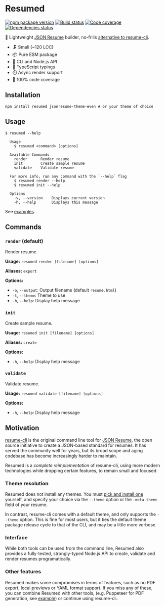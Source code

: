 # Resumed

[![npm package version](https://img.shields.io/npm/v/resumed)](https://www.npmjs.com/package/resumed)
[![Build status](https://img.shields.io/github/actions/workflow/status/rbardini/resumed/main.yml)](https://github.com/rbardini/resumed/actions)
[![Code coverage](https://img.shields.io/codecov/c/github/rbardini/resumed.svg)](https://codecov.io/gh/rbardini/resumed)
[![Dependencies status](https://img.shields.io/librariesio/release/npm/resumed)](https://libraries.io/npm/resumed)

👔 Lightweight [JSON Resume](https://jsonresume.org/) builder, no-frills [alternative to resume-cli](#motivation).

- 🗜️ Small (~120 LOC)
- 📦 Pure ESM package
- 🧩 CLI and Node.js API
- 🤖 TypeScript typings
- ⏱️ Async render support
- 🧪 100% code coverage

## Installation

```shell
npm install resumed jsonresume-theme-even # or your theme of choice
```

## Usage

```console
$ resumed --help

  Usage
    $ resumed <command> [options]

  Available Commands
    render      Render resume
    init        Create sample resume
    validate    Validate resume

  For more info, run any command with the `--help` flag
    $ resumed render --help
    $ resumed init --help

  Options
    -v, --version    Displays current version
    -h, --help       Displays this message
```

See [examples](examples).

## Commands

### `render` (default)

Render resume.

**Usage:** `resumed render [filename] [options]`

**Aliases:** `export`

**Options:**

- `-o`, `--output`: Output filename (default `resume.html`)
- `-t`, `--theme`: Theme to use
- `-h`, `--help`: Display help message

### `init`

Create sample resume.

**Usage:** `resumed init [filename] [options]`

**Aliases:** `create`

**Options:**

- `-h`, `--help`: Display help message

### `validate`

Validate resume.

**Usage:** `resumed validate [filename] [options]`

**Options:**

- `-h`, `--help`: Display help message

## Motivation

[resume-cli](https://github.com/jsonresume/resume-cli) is the original command line tool for [JSON Resume](https://jsonresume.org/), the open source initiative to create a JSON-based standard for resumes. It has served the community well for years, but its broad scope and aging codebase has become increasingly harder to maintain.

Resumed is a _complete reimplementation_ of resume-cli, using more modern technologies while dropping certain features, to remain small and focused.

### Theme resolution

Resumed does not install any themes. You must [pick and install one](https://www.npmjs.com/search?q=jsonresume-theme) yourself, and specify your choice via the `--theme` option or the `.meta.theme` field of your resume.

In contrast, resume-cli comes with a default theme, and only supports the `--theme` option. This is fine for most users, but it ties the default theme package release cycle to that of the CLI, and may be a little more verbose.

### Interface

While both tools can be used from the command line, Resumed also provides a fully-tested, strongly-typed Node.js API to create, validate and render resumes programatically.

### Other features

Resumed makes some compromises in terms of features, such as no PDF export, local previews or YAML format support. If you miss any of these, you can combine Resumed with other tools, (e.g. Puppeteer for PDF generation, see [example](examples/with-pdf-export/)) or continue using resume-cli.
